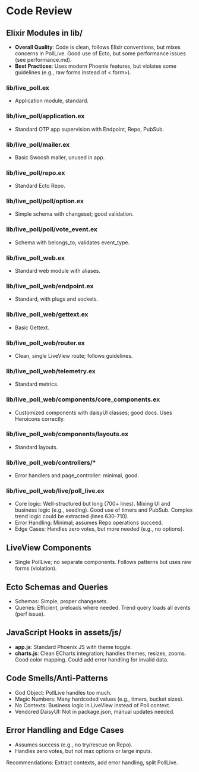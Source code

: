 # Code Review

## Elixir Modules in lib/
- **Overall Quality**: Code is clean, follows Elixir conventions, but mixes concerns in PollLive. Good use of Ecto, but some performance issues (see performance.md).
- **Best Practices**: Uses modern Phoenix features, but violates some guidelines (e.g., raw forms instead of <.form>).

### lib/live_poll.ex
- Application module, standard.

### lib/live_poll/application.ex
- Standard OTP app supervision with Endpoint, Repo, PubSub.

### lib/live_poll/mailer.ex
- Basic Swoosh mailer, unused in app.

### lib/live_poll/repo.ex
- Standard Ecto Repo.

### lib/live_poll/poll/option.ex
- Simple schema with changeset; good validation.

### lib/live_poll/poll/vote_event.ex
- Schema with belongs_to; validates event_type.

### lib/live_poll_web.ex
- Standard web module with aliases.

### lib/live_poll_web/endpoint.ex
- Standard, with plugs and sockets.

### lib/live_poll_web/gettext.ex
- Basic Gettext.

### lib/live_poll_web/router.ex
- Clean, single LiveView route; follows guidelines.

### lib/live_poll_web/telemetry.ex
- Standard metrics.

### lib/live_poll_web/components/core_components.ex
- Customized components with daisyUI classes; good docs. Uses Heroicons correctly.

### lib/live_poll_web/components/layouts.ex
- Standard layouts.

### lib/live_poll_web/controllers/*
- Error handlers and page_controller: minimal, good.

### lib/live_poll_web/live/poll_live.ex
- Core logic: Well-structured but long (700+ lines). Mixing UI and business logic (e.g., seeding). Good use of timers and PubSub. Complex trend logic could be extracted (lines 630-710).
- Error Handling: Minimal; assumes Repo operations succeed.
- Edge Cases: Handles zero votes, but more needed (e.g., no options).

## LiveView Components
- Single PollLive; no separate components. Follows patterns but uses raw forms (violation).

## Ecto Schemas and Queries
- Schemas: Simple, proper changesets.
- Queries: Efficient, preloads where needed. Trend query loads all events (perf issue).

## JavaScript Hooks in assets/js/
- **app.js**: Standard Phoenix JS with theme toggle.
- **charts.js**: Clean ECharts integration; handles themes, resizes, zooms. Good color mapping. Could add error handling for invalid data.

## Code Smells/Anti-Patterns
- God Object: PollLive handles too much.
- Magic Numbers: Many hardcoded values (e.g., timers, bucket sizes).
- No Contexts: Business logic in LiveView instead of Poll context.
- Vendored DaisyUI: Not in package.json, manual updates needed.

## Error Handling and Edge Cases
- Assumes success (e.g., no try/rescue on Repo).
- Handles zero votes, but not max options or large inputs.

Recommendations: Extract contexts, add error handling, split PollLive.
